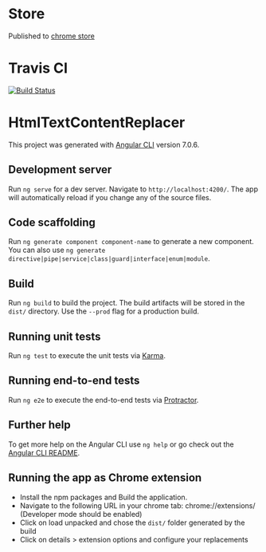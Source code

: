 # Store
Published to [chrome store](https://chrome.google.com/webstore/detail/website-text-content-repl/fmbchninojmfdlimbakaohgodgjpihcc)

# Travis CI

[![Build Status](https://travis-ci.org/victooor/HtmlTextContentReplacer.svg?branch=master)](https://travis-ci.org/victooor/HtmlTextContentReplacer)

# HtmlTextContentReplacer

This project was generated with [Angular CLI](https://github.com/angular/angular-cli) version 7.0.6.

## Development server

Run `ng serve` for a dev server. Navigate to `http://localhost:4200/`. The app will automatically reload if you change any of the source files.

## Code scaffolding

Run `ng generate component component-name` to generate a new component. You can also use `ng generate directive|pipe|service|class|guard|interface|enum|module`.

## Build

Run `ng build` to build the project. The build artifacts will be stored in the `dist/` directory. Use the `--prod` flag for a production build.

## Running unit tests

Run `ng test` to execute the unit tests via [Karma](https://karma-runner.github.io).

## Running end-to-end tests

Run `ng e2e` to execute the end-to-end tests via [Protractor](http://www.protractortest.org/).

## Further help

To get more help on the Angular CLI use `ng help` or go check out the [Angular CLI README](https://github.com/angular/angular-cli/blob/master/README.md).

## Running the app as Chrome extension
* Install the npm packages and Build the application.
* Navigate to the following URL in your chrome tab: chrome://extensions/ (Developer mode should be enabled)
* Click on load unpacked and chose the `dist/` folder generated by the build
* Click on details > extension options and configure your replacements
